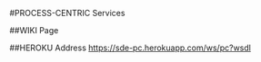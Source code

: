 #PROCESS-CENTRIC Services     


##WIKI Page

##HEROKU Address
https://sde-pc.herokuapp.com/ws/pc?wsdl
